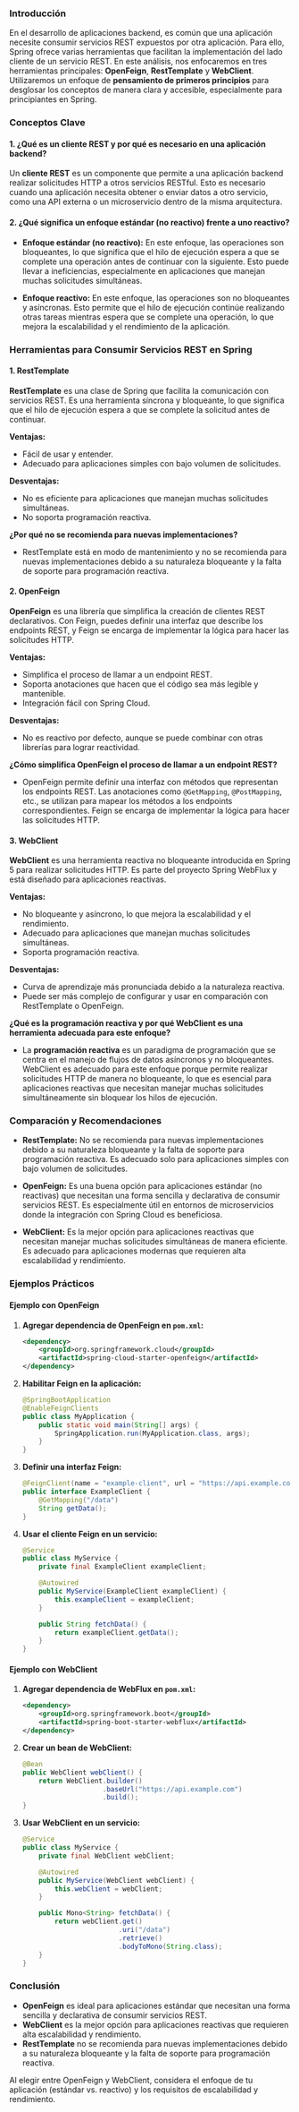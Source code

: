 ### Introducción

En el desarrollo de aplicaciones backend, es común que una aplicación necesite consumir servicios REST expuestos por otra aplicación. Para ello, Spring ofrece varias herramientas que facilitan la implementación del lado cliente de un servicio REST. En este análisis, nos enfocaremos en tres herramientas principales: **OpenFeign**, **RestTemplate** y **WebClient**. Utilizaremos un enfoque de **pensamiento de primeros principios** para desglosar los conceptos de manera clara y accesible, especialmente para principiantes en Spring.

### Conceptos Clave

#### 1. ¿Qué es un cliente REST y por qué es necesario en una aplicación backend?

Un **cliente REST** es un componente que permite a una aplicación backend realizar solicitudes HTTP a otros servicios RESTful. Esto es necesario cuando una aplicación necesita obtener o enviar datos a otro servicio, como una API externa o un microservicio dentro de la misma arquitectura.

#### 2. ¿Qué significa un enfoque estándar (no reactivo) frente a uno reactivo?

- **Enfoque estándar (no reactivo):** En este enfoque, las operaciones son bloqueantes, lo que significa que el hilo de ejecución espera a que se complete una operación antes de continuar con la siguiente. Esto puede llevar a ineficiencias, especialmente en aplicaciones que manejan muchas solicitudes simultáneas.

- **Enfoque reactivo:** En este enfoque, las operaciones son no bloqueantes y asíncronas. Esto permite que el hilo de ejecución continúe realizando otras tareas mientras espera que se complete una operación, lo que mejora la escalabilidad y el rendimiento de la aplicación.

### Herramientas para Consumir Servicios REST en Spring

#### 1. **RestTemplate**

**RestTemplate** es una clase de Spring que facilita la comunicación con servicios REST. Es una herramienta síncrona y bloqueante, lo que significa que el hilo de ejecución espera a que se complete la solicitud antes de continuar.

**Ventajas:**
- Fácil de usar y entender.
- Adecuado para aplicaciones simples con bajo volumen de solicitudes.

**Desventajas:**
- No es eficiente para aplicaciones que manejan muchas solicitudes simultáneas.
- No soporta programación reactiva.

**¿Por qué no se recomienda para nuevas implementaciones?**
- RestTemplate está en modo de mantenimiento y no se recomienda para nuevas implementaciones debido a su naturaleza bloqueante y la falta de soporte para programación reactiva.

#### 2. **OpenFeign**

**OpenFeign** es una librería que simplifica la creación de clientes REST declarativos. Con Feign, puedes definir una interfaz que describe los endpoints REST, y Feign se encarga de implementar la lógica para hacer las solicitudes HTTP.

**Ventajas:**
- Simplifica el proceso de llamar a un endpoint REST.
- Soporta anotaciones que hacen que el código sea más legible y mantenible.
- Integración fácil con Spring Cloud.

**Desventajas:**
- No es reactivo por defecto, aunque se puede combinar con otras librerías para lograr reactividad.

**¿Cómo simplifica OpenFeign el proceso de llamar a un endpoint REST?**
- OpenFeign permite definir una interfaz con métodos que representan los endpoints REST. Las anotaciones como `@GetMapping`, `@PostMapping`, etc., se utilizan para mapear los métodos a los endpoints correspondientes. Feign se encarga de implementar la lógica para hacer las solicitudes HTTP.

#### 3. **WebClient**

**WebClient** es una herramienta reactiva no bloqueante introducida en Spring 5 para realizar solicitudes HTTP. Es parte del proyecto Spring WebFlux y está diseñado para aplicaciones reactivas.

**Ventajas:**
- No bloqueante y asíncrono, lo que mejora la escalabilidad y el rendimiento.
- Adecuado para aplicaciones que manejan muchas solicitudes simultáneas.
- Soporta programación reactiva.

**Desventajas:**
- Curva de aprendizaje más pronunciada debido a la naturaleza reactiva.
- Puede ser más complejo de configurar y usar en comparación con RestTemplate o OpenFeign.

**¿Qué es la programación reactiva y por qué WebClient es una herramienta adecuada para este enfoque?**
- La **programación reactiva** es un paradigma de programación que se centra en el manejo de flujos de datos asíncronos y no bloqueantes. WebClient es adecuado para este enfoque porque permite realizar solicitudes HTTP de manera no bloqueante, lo que es esencial para aplicaciones reactivas que necesitan manejar muchas solicitudes simultáneamente sin bloquear los hilos de ejecución.

### Comparación y Recomendaciones

- **RestTemplate:** No se recomienda para nuevas implementaciones debido a su naturaleza bloqueante y la falta de soporte para programación reactiva. Es adecuado solo para aplicaciones simples con bajo volumen de solicitudes.

- **OpenFeign:** Es una buena opción para aplicaciones estándar (no reactivas) que necesitan una forma sencilla y declarativa de consumir servicios REST. Es especialmente útil en entornos de microservicios donde la integración con Spring Cloud es beneficiosa.

- **WebClient:** Es la mejor opción para aplicaciones reactivas que necesitan manejar muchas solicitudes simultáneas de manera eficiente. Es adecuado para aplicaciones modernas que requieren alta escalabilidad y rendimiento.

### Ejemplos Prácticos

#### Ejemplo con OpenFeign

1. **Agregar dependencia de OpenFeign en `pom.xml`:**
   ```xml
   <dependency>
       <groupId>org.springframework.cloud</groupId>
       <artifactId>spring-cloud-starter-openfeign</artifactId>
   </dependency>
   ```

2. **Habilitar Feign en la aplicación:**
   ```java
   @SpringBootApplication
   @EnableFeignClients
   public class MyApplication {
       public static void main(String[] args) {
           SpringApplication.run(MyApplication.class, args);
       }
   }
   ```

3. **Definir una interfaz Feign:**
   ```java
   @FeignClient(name = "example-client", url = "https://api.example.com")
   public interface ExampleClient {
       @GetMapping("/data")
       String getData();
   }
   ```

4. **Usar el cliente Feign en un servicio:**
   ```java
   @Service
   public class MyService {
       private final ExampleClient exampleClient;

       @Autowired
       public MyService(ExampleClient exampleClient) {
           this.exampleClient = exampleClient;
       }

       public String fetchData() {
           return exampleClient.getData();
       }
   }
   ```

#### Ejemplo con WebClient

1. **Agregar dependencia de WebFlux en `pom.xml`:**
   ```xml
   <dependency>
       <groupId>org.springframework.boot</groupId>
       <artifactId>spring-boot-starter-webflux</artifactId>
   </dependency>
   ```

2. **Crear un bean de WebClient:**
   ```java
   @Bean
   public WebClient webClient() {
       return WebClient.builder()
                       .baseUrl("https://api.example.com")
                       .build();
   }
   ```

3. **Usar WebClient en un servicio:**
   ```java
   @Service
   public class MyService {
       private final WebClient webClient;

       @Autowired
       public MyService(WebClient webClient) {
           this.webClient = webClient;
       }

       public Mono<String> fetchData() {
           return webClient.get()
                           .uri("/data")
                           .retrieve()
                           .bodyToMono(String.class);
       }
   }
   ```

### Conclusión

- **OpenFeign** es ideal para aplicaciones estándar que necesitan una forma sencilla y declarativa de consumir servicios REST.
- **WebClient** es la mejor opción para aplicaciones reactivas que requieren alta escalabilidad y rendimiento.
- **RestTemplate** no se recomienda para nuevas implementaciones debido a su naturaleza bloqueante y la falta de soporte para programación reactiva.

Al elegir entre OpenFeign y WebClient, considera el enfoque de tu aplicación (estándar vs. reactivo) y los requisitos de escalabilidad y rendimiento.